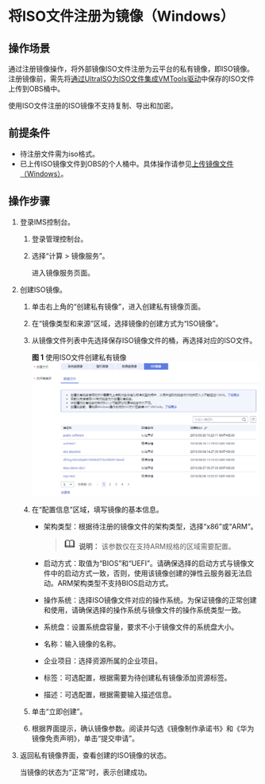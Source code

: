 # 将ISO文件注册为镜像（Windows）<a name="ims_01_0222"></a>

## 操作场景<a name="section18377204810466"></a>

通过注册镜像操作，将外部镜像ISO文件注册为云平台的私有镜像，即ISO镜像。注册镜像前，需先将[通过UltraISO为ISO文件集成VMTools驱动](通过UltraISO为ISO文件集成VMTools驱动.md)中保存的ISO文件上传到OBS桶中。

使用ISO文件注册的ISO镜像不支持复制、导出和加密。

## 前提条件<a name="section17422105044419"></a>

-   待注册文件需为iso格式。
-   已上传ISO镜像文件到OBS的个人桶中。具体操作请参见[上传镜像文件（Windows）](上传镜像文件（Windows）.md)。

## 操作步骤<a name="section1187881134917"></a>

1.  登录IMS控制台。
    1.  登录管理控制台。
    2.  选择“计算 \> 镜像服务”。

        进入镜像服务页面。

2.  创建ISO镜像。
    1.  单击右上角的“创建私有镜像”，进入创建私有镜像页面。
    2.  在“镜像类型和来源”区域，选择镜像的创建方式为“ISO镜像”。
    3.  从镜像文件列表中先选择保存ISO镜像文件的桶，再选择对应的ISO文件。

        **图 1**  使用ISO文件创建私有镜像<a name="fig133781627134913"></a>  
        ![](figures/使用ISO文件创建私有镜像.png "使用ISO文件创建私有镜像")

    4.  在“配置信息”区域，填写镜像的基本信息。
        -   架构类型：根据待注册的镜像文件的架构类型，选择“x86”或“ARM”。

            >![](public_sys-resources/icon-note.gif) **说明：** 
            >该参数仅在支持ARM规格的区域需要配置。

        -   启动方式：取值为“BIOS”和“UEFI”。请确保选择的启动方式与镜像文件中的启动方式一致，否则，使用该镜像创建的弹性云服务器无法启动。ARM架构类型不支持BIOS启动方式。
        -   操作系统：选择ISO镜像文件对应的操作系统。为保证镜像的正常创建和使用，请确保选择的操作系统与镜像文件的操作系统类型一致。
        -   系统盘：设置系统盘容量，要求不小于镜像文件的系统盘大小。
        -   名称：输入镜像的名称。
        -   企业项目：选择资源所属的企业项目。
        -   标签：可选配置，根据需要为待创建私有镜像添加资源标签。
        -   描述：可选配置，根据需要输入描述信息。

    5.  单击“立即创建”。
    6.  根据界面提示，确认镜像参数。阅读并勾选《镜像制作承诺书》和《华为镜像免责声明》，单击“提交申请”。

3.  返回私有镜像界面，查看创建的ISO镜像的状态。

    当镜像的状态为“正常”时，表示创建成功。


